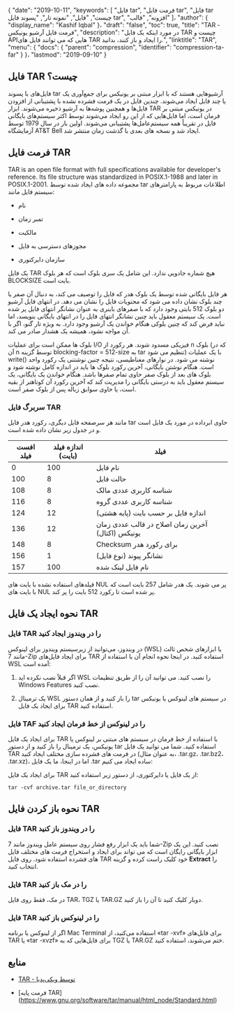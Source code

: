 {
  "date": "2019-10-11",
  "keywords": [
"فایل tar",
"فرمت فایل tar",
"فایل tar چیست",
"فایل",
"نمونه تار",
"پسوند فایل tar",
"افزونه",
"قالب"
]،
  "author": {
    "display_name": "Kashif Iqbal"
}،
  "draft": "false",
  "toc": true,
  "title": "TAR - فرمت فایل آرشیو یونیکس",
  "description": "در مورد اینکه یک فایل TAR چیست و APIهایی که می توانند فایل های TAR را ایجاد و باز کنند، بدانید.",
  "linktitle": "TAR",
  "menu": {
    "docs": {
      "parent": "compression",
      "identifier": "compression-ta-far"
}
}،
  "lastmod": "2019-09-10"
}

## فایل TAR چیست؟

فایل‌های با پسوند tar آرشیوهایی هستند که با ابزار مبتنی بر یونیکس برای جمع‌آوری یک یا چند فایل ایجاد می‌شوند. چندین فایل در یک فرمت فشرده نشده با پشتیبانی از افزودن فایل‌ها و همچنین پوشه‌ها به آرشیو ذخیره می‌شوند. ابزار TAR در یونیکس مبتنی بر فرمان است، اما فایل‌هایی که از این رو ایجاد می‌شوند توسط اکثر سیستم‌های بایگانی فایل در تقریباً همه سیستم‌عامل‌ها پشتیبانی می‌شوند. اولین بار در سال 1979 توسط آزمایشگاه AT&T Bell ایجاد شد و نسخه های بعدی با گذشت زمان منتشر شد.

## فرمت فایل TAR

TAR is an open file format with full specifications available for developer's reference. Its file structure was standardized in POSIX.1-1988 and later in POSIX.1-2001. مجموعه داده های ایجاد شده توسط tar اطلاعات مربوط به پارامترهای سیستم فایل مانند:

* نام

* تمبر زمان

* مالکیت

* مجوزهای دسترسی به فایل

* سازمان دایرکتوری


یک فایل TAR هیچ شماره جادویی ندارد. این شامل یک سری بلوک است که هر بلوک BLOCKSIZE بایت است.

هر فایل بایگانی شده توسط یک بلوک هدر که فایل را توصیف می کند، به دنبال آن صفر یا چند بلوک نشان داده می شود که محتویات فایل را نشان می دهد. در انتهای فایل آرشیو دو بلوک 512 بایتی وجود دارد که با صفرهای باینری به عنوان نشانگر انتهای فایل پر شده است. یک سیستم معقول باید چنین نشانگر انتهای فایل را در انتهای بایگانی بنویسد، اما نباید فرض کند که چنین بلوکی هنگام خواندن یک آرشیو وجود دارد. به ویژه تار گنو، اگر با آن مواجه نشود، همیشه یک هشدار صادر می کند.

بلوک ها ممکن است برای عملیات I/O فیزیکی مسدود شوند. هر رکورد از n بلوک (که در آن n توسط گزینه blocking-factor = 512-size به tar تنظیم می شود) با یک عملیات write() نوشته می شود. در نوارهای مغناطیسی، نتیجه چنین نوشتنی یک رکورد واحد است. هنگام نوشتن بایگانی، آخرین رکورد بلوک ها باید در اندازه کامل نوشته شود و بلوک های بعد از بلوک صفر حاوی تمام صفرها باشد. هنگام خواندن یک بایگانی، یک سیستم معقول باید به درستی بایگانی را مدیریت کند که آخرین رکورد آن کوتاهتر از بقیه است، یا حاوی سوابق زباله پس از بلوک صفر است.

### سربرگ فایل TAR

مانند هر سرصفحه فایل دیگری، رکورد هدر فایل tar حاوی ابرداده در مورد یک فایل است و در جدول زیر نشان داده شده است.

|افست فیلد|اندازه فیلد (بایت)|فیلد
---|---|---|
|0|100|نام فایل
|100|8|حالت فایل
|108|8|شناسه کاربری عددی مالک
|116|8|شناسه کاربری عددی گروه
|124|12|اندازه فایل بر حسب بایت (پایه هشتی)
|136|12|آخرین زمان اصلاح در قالب عددی زمان یونیکس (اکتال)
|148|8|Checksum برای رکورد هدر
|156|1|نشانگر پیوند (نوع فایل)
|157|100|نام فایل لینک شده

فیلدهای استفاده نشده با بایت های NUL پر می شوند. یک هدر شامل 257 بایت است که با بایت های NUL پر شده است تا رکورد 512 بایت را پر کند.

## نحوه ایجاد یک فایل TAR

### فایل TAR را در ویندوز ایجاد کنید

در ویندوز، می‌توانید از زیرسیستم ویندوز برای لینوکس (WSL) یا ابزارهای شخص ثالث مانند 7-Zip برای ایجاد فایل‌های TAR استفاده کنید. در اینجا نحوه انجام آن با استفاده از WSL آمده است:

 1. اگر قبلاً نصب نکرده اید WSL را نصب کنید. می توانید آن را از طریق تنظیمات Windows Features نصب کنید.

 1. یک ترمینال WSL را باز کنید و از همان دستور tar در سیستم های لینوکس یا یونیکس برای ایجاد یک فایل TAR استفاده کنید.

### فایل TAF را در لینوکس از خط فرمان ایجاد کنید

برای ایجاد یک فایل TAR با استفاده از خط فرمان در سیستم های مبتنی بر لینوکس یا یونیکس، یک ترمینال را باز کنید و از دستور tar استفاده کنید. شما می توانید یک فایل TAR در فرمت های فشرده سازی مختلف ایجاد کنید (به عنوان مثال، .tar.gz، .tar.bz2، .tar.xz)، اما در اینجا، ما یک فایل .tar ساده ایجاد می کنیم:

برای ایجاد یک فایل TAR از یک فایل یا دایرکتوری، از دستور زیر استفاده کنید:

```
tar -cvf archive.tar file_or_directory
```

## نحوه باز کردن فایل TAR

### فایل TAR را در ویندوز باز کنید

شما باید یک ابزار رفع فشار روی سیستم عامل ویندوز مانند 7-Zip نصب کنید. این یک ابزار بایگانی رایگان است که می تواند برای ایجاد و استخراج فرمت های مختلف فایل های فشرده استفاده شود. روی فایل TAR خود کلیک راست کرده و گزینه **Extract** را انتخاب کنید.

### فایل TAR را در مک باز کنید

در مک، فقط روی فایل TAR، TGZ یا TAR.GZ دوبار کلیک کنید تا آن را باز کنید.

### فایل TAR را در لینوکس باز کنید

اگر از لینوکس یا برنامه Mac Terminal استفاده می‌کنید، از «tar -xvf» برای فایل‌های TAR یا «tar -xvzf» برای فایل‌هایی که به TGZ یا TAR.GZ ختم می‌شوند، استفاده کنید.

## منابع ##

* [TAR - توسط ویکی‌پدیا](https://en.wikipedia.org/wiki/Tar_(محاسبات))

* [فرمت پایه TAR] (https://www.gnu.org/software/tar/manual/html_node/Standard.html)


